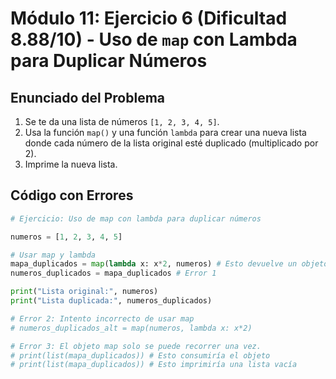 # Módulo 11: Ejercicio 6 (Dificultad 8.88/10) - Uso de `map` con Lambda para Duplicar Números

## Enunciado del Problema

1.  Se te da una lista de números `[1, 2, 3, 4, 5]`.
2.  Usa la función `map()` y una función `lambda` para crear una nueva lista donde cada número de la lista original esté duplicado (multiplicado por 2).
3.  Imprime la nueva lista.

## Código con Errores

```python
# Ejercicio: Uso de map con lambda para duplicar números

numeros = [1, 2, 3, 4, 5]

# Usar map y lambda
mapa_duplicados = map(lambda x: x*2, numeros) # Esto devuelve un objeto map, no una lista
numeros_duplicados = mapa_duplicados # Error 1

print("Lista original:", numeros)
print("Lista duplicada:", numeros_duplicados)

# Error 2: Intento incorrecto de usar map
# numeros_duplicados_alt = map(numeros, lambda x: x*2)

# Error 3: El objeto map solo se puede recorrer una vez.
# print(list(mapa_duplicados)) # Esto consumiría el objeto
# print(list(mapa_duplicados)) # Esto imprimiría una lista vacía
```
